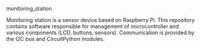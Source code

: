 monitoring_station

Monitoring station is a sensor device based on Raspberry Pi. 
This repository contains software responsible for management of microcontroller and various components (LCD, buttons, sensors).
Communication is provided by the I2C bus and CircuitPython modules.